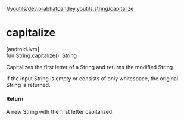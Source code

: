 //[youtils](../../index.md)/[dev.prabhatpandey.youtils.string](index.md)/[capitalize](capitalize.md)

# capitalize

[androidJvm]\
fun [String](https://kotlinlang.org/api/latest/jvm/stdlib/kotlin/-string/index.html).[capitalize](capitalize.md)(): [String](https://kotlinlang.org/api/latest/jvm/stdlib/kotlin/-string/index.html)

Capitalizes the first letter of a String and returns the modified String.

If the input String is empty or consists of only whitespace, the original String is returned.

#### Return

A new String with the first letter capitalized.
